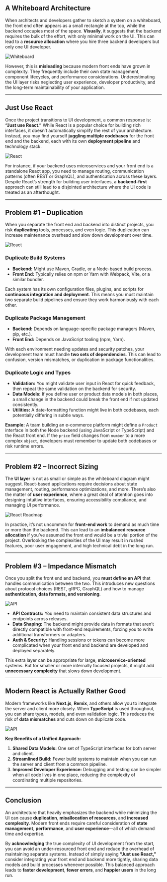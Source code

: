 ## A Whiteboard Architecture

When architects and developers gather to sketch a system on a whiteboard, the front end often appears as a small rectangle at the top, while the backend occupies most of the space. **Visually**, it suggests that the backend requires the bulk of the effort, with only minimal work on the UI. This can lead to a **resource allocation** where you hire three backend developers but only one UI developer.

![Whiteboard](./whiteboard.png)

However, this is **misleading** because modern front ends have grown in complexity. They frequently include their own state management, component lifecycles, and performance considerations. Underestimating the UI layer risks neglecting user experience, developer productivity, and the long-term maintainability of your application.

---

## Just Use React

Once the project transitions to UI development, a common response is: **“Just use React.”** While React is a popular choice for building rich interfaces, it doesn’t automatically simplify the rest of your architecture. Instead, you may find yourself **juggling multiple codebases** for the front end and the backend, each with its own **deployment pipeline** and technology stack.

![React](./just-use-react.png)

For instance, if your backend uses microservices and your front end is a standalone React app, you need to manage routing, communication patterns (often REST or GraphQL), and authentication across these layers. Despite React’s strength for building user interfaces, a **backend-first** approach can still lead to a disjointed architecture where the UI code is treated as an afterthought.

---

## Problem #1 – Duplication

When you separate the front end and backend into distinct projects, you risk **duplicating** tools, processes, and even logic. This duplication can increase maintenance overhead and slow down development over time.

![React](./architecture.png)

### Duplicate Build Systems

- **Backend:** Might use Maven, Gradle, or a Node-based build process.  
- **Front End:** Typically relies on npm or Yarn with Webpack, Vite, or a similar bundler.  

Each system has its own configuration files, plugins, and scripts for **continuous integration and deployment**. This means you must maintain two separate build pipelines and ensure they work harmoniously with each other.

### Duplicate Package Management

- **Backend:** Depends on language-specific package managers (Maven, pip, etc.).  
- **Front End:** Depends on JavaScript tooling (npm, Yarn).  

With each environment needing updates and security patches, your development team must handle **two sets of dependencies**. This can lead to confusion, version mismatches, or duplication in package functionalities.

### Duplicate Logic and Types

- **Validation:** You might validate user input in React for quick feedback, then repeat the same validation on the backend for security.  
- **Data Models:** If you define user or product data models in both places, a small change in the backend could break the front end if not updated consistently.  
- **Utilities:** A date-formatting function might live in both codebases, each potentially differing in subtle ways.

**Example:** A team building an e-commerce platform might define a `Product` interface in both the Node backend (using JavaScript or TypeScript) and the React front end. If the `price` field changes from `number` to a more complex `object`, developers must remember to update both codebases or risk runtime errors.

---

## Problem #2 – Incorrect Sizing

The **UI layer** is not as small or simple as the whiteboard diagram might suggest. React-based applications require decisions about state management, routing, performance optimizations, and more. There’s also the matter of **user experience**, where a great deal of attention goes into designing intuitive interfaces, ensuring accessibility compliance, and managing UI performance.

![React Roadmap](./roadmap.png)

In practice, it’s not uncommon for **front-end work** to demand as much time or more than the backend. This can lead to an **imbalanced resource allocation** if you’ve assumed the front end would be a trivial portion of the project. Overlooking the complexities of the UI may result in rushed features, poor user engagement, and high technical debt in the long run.

---

## Problem #3 – Impedance Mismatch

Once you split the front end and backend, you **must define an API** that handles communication between the two. This introduces new questions about protocol choices (REST, gRPC, GraphQL) and how to manage **authentication, data formats, and versioning**.

![API](./api.png)

- **API Contracts:** You need to maintain consistent data structures and endpoints across releases.  
- **Data Shaping:** The backend might provide data in formats that aren’t directly compatible with front-end requirements, forcing you to write additional transformers or adapters.  
- **Auth & Security:** Handling sessions or tokens can become more complicated when your front end and backend are developed and deployed separately.

This extra layer can be appropriate for large, **microservice-oriented** systems. But for smaller or more internally focused projects, it might add **unnecessary complexity** that slows down development.

---

## Modern React is Actually Rather Good

Modern frameworks like **Next.js**, **Remix**, and others allow you to integrate the server and client more closely. When **TypeScript** is used throughout, you can share types, models, and even validation logic. This reduces the risk of **data mismatches** and cuts down on duplicate code.

![API](./server-components.png)

**Key Benefits of a Unified Approach:**

1. **Shared Data Models:** One set of TypeScript interfaces for both server and client.  
2. **Streamlined Build:** Fewer build systems to maintain when you can run the server and client from a common pipeline.  
3. **Improved Developer Experience:** Debugging and testing can be simpler when all code lives in one place, reducing the complexity of coordinating multiple repositories.

---

## Conclusion

An architecture that heavily emphasizes the backend while minimizing the UI can cause **duplication**, **misallocation of resources**, and **increased complexity**. Modern front ends require careful consideration of **state management**, **performance**, and **user experience**—all of which demand time and expertise.

By **acknowledging** the true complexity of UI development from the start, you can avoid an under-resourced front end and reduce the overhead of maintaining separate systems. Instead of simply saying **“Just use React,”** consider integrating your front end and backend more tightly, sharing data models and build processes whenever possible. This balanced approach leads to **faster development**, **fewer errors**, and **happier users** in the long run.